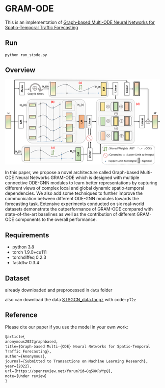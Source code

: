 # GRAM-ODE
This is an implementation of [Graph-based Multi-ODE Neural Networks for Spatio-Temporal Traffic Forecasting](https://openreview.net/pdf?id=Oq5XKRVYpQ)

## Run
```
python run_stode.py
```
## Overview

![whole model](figure3_v3.png)

In this paper, we propose a novel architecture called Graph-based Multi-ODE Neural Networks GRAM-ODE which is designed with multiple connective ODE-GNN modules to learn better representations by capturing different views of complex local and global dynamic spatio-temporal dependencies. We also add some techniques to further improve the communication between different ODE-GNN modules towards the forecasting task. Extensive experiments conducted on six real-world datasets demonstrate the outperformance of GRAM-ODE compared with state-of-the-art baselines as well as the contribution of different GRAM-ODE components to the overall performance.

## Requirements
* python 3.8
* torch 1.9.0+cu111
* torchdiffeq 0.2.3
* fastdtw  0.3.4

## Dataset
already downloaded and preprocessed in ```data``` folder

also can download the data [STSGCN_data.tar.gz](https://pan.baidu.com/s/1ZPIiOM__r1TRlmY4YGlolw) with code: ```p72z```

## Reference
Please cite our paper if you use the model in your own work:
```
@article{
anonymous2022graphbased,
title={Graph-based Multi-{ODE} Neural Networks for Spatio-Temporal Traffic Forecasting},
author={Anonymous},
journal={Submitted to Transactions on Machine Learning Research},
year={2022},
url={https://openreview.net/forum?id=Oq5XKRVYpQ},
note={Under review}
}
```





